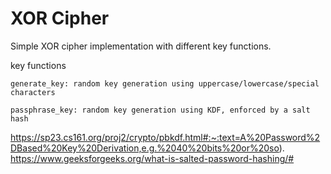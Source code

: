 # XOR Cipher
Simple XOR cipher implementation with different key functions.

key functions
```
generate_key: random key generation using uppercase/lowercase/special characters
```

```
passphrase_key: random key generation using KDF, enforced by a salt hash
```
https://sp23.cs161.org/proj2/crypto/pbkdf.html#:~:text=A%20Password%2DBased%20Key%20Derivation,e.g.%2040%20bits%20or%20so).
https://www.geeksforgeeks.org/what-is-salted-password-hashing/#
